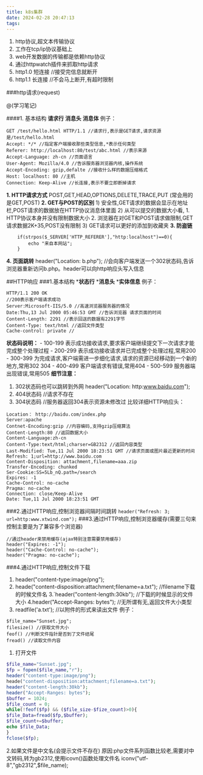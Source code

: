 ```yaml
---
title: k8s集群
date: 2024-02-28 20:47:13
tags:
---
```


1. http协议,超文本传输协议
2. 工作在tcp/ip协议基础上
3. web开发数据的传输都是依赖http协议
4. 通过httpwatch插件来抓取http请求
5. http1.0 短连接 //接受完信息就断开
6. http1.1 长连接 //不会马上断开,有超时限制

###http请求(request)

@(学习笔记)

####1. 基本结构
**请求行**
**消息头**
**消息体**
例子：
```
GET /test/hello.html HTTP/1.1 //请求行,表示是GET请求,请求资源是/test/hello.html
Accept: */* //指定客户端接收那些类型信息,*表示任何类型
Referer: http://localhost:80/test/abc.html //表示来源
Accept-Language: zh-cn //页面语言
User-Agent: Mozilla/4.0 //告诉服务器浏览器内核,操作系统
Accept-Encoding: gzip,defalte //接收什么样的数据压缩格式
Host: localhost: 80 //主机
Connection: Keep-Alive //长连接,表示不要立即断掉请求
```
**1.  HTTP请求方式**
	POST,GET,HEAD,OPTIONS,DELETE,TRACE,PUT (常会用的是GET,POST)
**2. GET与POST的区别**
	1) 安全性,GET请求的数据会显示在地址栏,POST请求的数据放在HTTP协议消息体里面
	2) 从可以提交的数据大小看,
		1. HTTP协议本身并没有限制数据大小
		2. 浏览器在对GET和POST请求做限制,GET请求数据2K+35,POST没有限制
	3) GET请求可以更好的添加到收藏夹
**3. 防盗链**
```
	if(strpos($_SERVER['HTTP_REFERER'],"http:localhost")==0){
		echo "来自本网站";
	}
```
**4. 页面跳转**
header("Location: b.php"); //会向客户端发送一个302状态码,告诉浏览器重新访问b.php。header可以向http响应头写入信息

##HTTP响应
###1.基本结构
***状态行**
***消息头**
***实体信息**
例子：
```
HTTP/1.1 200 OK
//200表示客户端请求成功
Server:Microsoft-IIS/5.0 //高速浏览器服务器的情况
Date:Thu,13 Jul 2000 05:46:53 GMT //告诉浏览器 请求页面的时间
Content-Length: 2291 //表示回送的数据有2291字节
Content-Type: text/html //返回文件类型
Cache-control: private //
```
**状态码说明：**
	- 100-199 表示成功接收请求,要求客户端继续提交下一次请求才能完成整个处理过程
	- 200-299 表示成功接收请求并已完成整个处理过程,常用200
	- 300-399 为完成请求,客户端需进一步细化请求,请求的资源已经移动到一个新的地方,常用302 304
	- 400-499 客户端请求有错误,常用404
	- 500-599 服务器端出现错误,常用505
**细节注意：**
1. 302状态码也可以跳转到外网
header("Location: http:www.baidu.com");
2. 404状态码 //请求不存在
3. 304状态码 //服务器返回304表示资源未修改过
比较详细HTTP响应头：
```
Location： http://baidu.com/index.php
Server:apache
Contnet-Encoding:gzip //内容编码,支持gzip压缩算法
Content-Length:80 //返回数据大小
Content-Language:zh-cn
Content-Type:text/html;charser=GB2312 //返回内容类型
Last-Modified: Tue,11 Jul 2000 18:23:51 GMT //请求页面或图片最近更新的时间
Refresh: 1;url=http://www.baidu.com
Content-Disposition: attachment,filename=aaa.zip
Transfer-Encoding: chunked
Ser-Cookie:SS=5Lb_nQ.path=/search
Expires: -1
Cache-Control: no-cache
Pragma: no-cache
Connection: close/Keep-Alive
Date: Tue,11 Jul 2000 18:23:51 GMT
```
###2.通过HTTP响应,控制浏览器间隔时间跳转
`header("Refresh: 3; url=http:www.xtwind.com");`
###3.通过HTTP响应,控制浏览器缓存(需要三句来控制主要是为了兼容多个浏览器)
```
//通过header来禁用缓存(ajax特别注意需要禁用缓存)
header("Expires: -1");
header("Cache-Control: no-cache");
header("Pragma: no-cache");
```
###4.通过HTTP响应,控制文件下载
1. header("content-type:image/png");
2. heade("content-disposition:attachment;filename=a.txt"); //filename下载的时候文件名
3.`header("content-length:30kb"); //下载的时候显示的文件大小
4.header("Accept-Ranges: bytes"); //无所谓有无,返回文件大小类型
5. readfile('a.txt'); //以附件的形式来读出文件
例子：
```
$file_name="Sunset.jpg";
filesize() //获取文件大小
feof() //判断文件指针是否到了文件结尾
fread() //读取文件内容
```
1. 打开文件
``` php
$file_name="Sunset.jpg";
$fp = fopen($file_name,"r");
header("content-type:image/png");
heade("content-disposition:attachment;filename=a.txt");
header("content-length:30kb");
header("Accept-Ranges: bytes");
$buffer = 1024;
$file_count = 0;
while(!feof($fp) && ($file_size-$fize_count)>0){
$file_Data=fread($fp,$buffer);
$file_count+=$buffer;
echo $file_Data;
}
fclose($fp);
```
2.如果文件是中文名(会提示文件不存在)
原因:php文件系列函数比较老,需要对中文转码,转为gb2312,使用icovn()函数处理文件名
iconv("utf-8","gb2312",$file_name);
